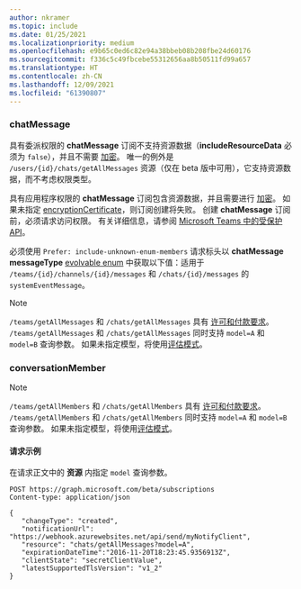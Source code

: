 ```yaml
---
author: nkramer
ms.topic: include
ms.date: 01/25/2021
ms.localizationpriority: medium
ms.openlocfilehash: e9b65c0ed6c82e94a38bbeb08b208fbe24d60176
ms.sourcegitcommit: f336c5c49fbcebe55312656aa8b50511fd99a657
ms.translationtype: HT
ms.contentlocale: zh-CN
ms.lasthandoff: 12/09/2021
ms.locfileid: "61390807"
---
```

<!-- markdownlint-disable MD041-->

### <a name="chatmessage"></a>chatMessage

具有委派权限的 **chatMessage** 订阅不支持资源数据（**includeResourceData** 必须为 `false`），并且不需要 [加密](/graph/webhooks-with-resource-data)。 唯一的例外是 `/users/{id}/chats/getAllMessages` 资源（仅在 beta 版中可用），它支持资源数据，而不考虑权限类型。

具有应用程序权限的 **chatMessage** 订阅包含资源数据，并且需要进行 [加密](/graph/webhooks-with-resource-data)。 如果未指定 [encryptionCertificate](/graph/api/resources/subscription)，则订阅创建将失败。 创建 **chatMessage** 订阅前，必须请求访问权限。 有关详细信息，请参阅 [Microsoft Teams 中的受保护 API](/graph/teams-protected-apis)。

必须使用 `Prefer: include-unknown-enum-members` 请求标头以 **chatMessage** **messageType** [evolvable enum](/graph/best-practices-concept#handling-future-members-in-evolvable-enumerations) 中获取以下值：适用于 `/teams/{id}/channels/{id}/messages` 和 `/chats/{id}/messages` 的 `systemEventMessage`。

> [!NOTE]
>`/teams/getAllMessages` 和 `/chats/getAllMessages` 具有 [许可和付款要求](/graph/teams-licenses)。
> `/teams/getAllMessages` 和 `/chats/getAllMessages` 同时支持 `model=A` 和 `model=B` 查询参数。
> 如果未指定模型，将使用[评估模式](/graph/teams-licenses#evaluation-mode-default-requirements)。

### <a name="conversationmember"></a>conversationMember

> [!NOTE]
>`/teams/getAllMembers` 和 `/chats/getAllMembers` 具有 [许可和付款要求](/graph/teams-licenses)。
> `/teams/getAllMembers` 和 `/chats/getAllMembers` 同时支持 `model=A` 和 `model=B` 查询参数。
> 如果未指定模型，将使用[评估模式](/graph/teams-licenses#evaluation-mode-default-requirements)。

#### <a name="request-example"></a>请求示例

在请求正文中的 **资源** 内指定 `model` 查询参数。

```http
POST https://graph.microsoft.com/beta/subscriptions
Content-type: application/json

{
   "changeType": "created",
   "notificationUrl": "https://webhook.azurewebsites.net/api/send/myNotifyClient",
   "resource": "chats/getAllMessages?model=A",
   "expirationDateTime":"2016-11-20T18:23:45.9356913Z",
   "clientState": "secretClientValue",
   "latestSupportedTlsVersion": "v1_2"
}
```
